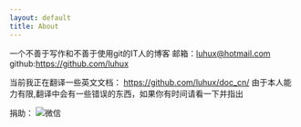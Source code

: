 ```yaml
---
layout: default
title: About
---
```


一个不善于写作和不善于使用git的IT人的博客
邮箱：luhux@hotmail.com
github:https://github.com/luhux

当前我正在翻译一些英文文档：
https://github.com/luhux/doc_cn/
由于本人能力有限,翻译中会有一些错误的东西，如果你有时间请看一下并指出

捐助：
<img src="/image/wechat.png" alt="微信" />
